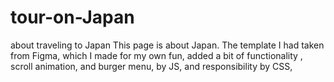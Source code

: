 # tour-on-Japan
about traveling to Japan
This page is about Japan.  The template I had taken from Figma, which I made for my own fun, added a bit of functionality
, scroll animation,  and burger menu, by JS, and responsibility by CSS, 
